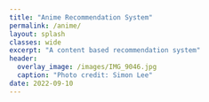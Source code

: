 ```yaml
---
title: "Anime Recommendation System"
permalink: /anime/
layout: splash 
classes: wide
excerpt: "A content based recommendation system"
header:
  overlay_image: /images/IMG_9046.jpg
  caption: "Photo credit: Simon Lee"
date: 2022-09-10
---
```

